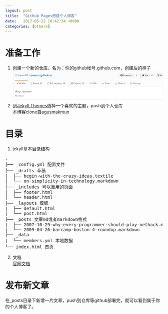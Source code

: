 ```yaml
---
layout: post
title:  "Github Pages搭建个人博客"
date:   2017-05-22 10:42:34 +0800
categories: [others]
---
```

# 准备工作
1. 创建一个新的仓库，名为：你的github帐号.github.com，创建后的样子   
![新建仓库](/images/2017-05-22/repository.png)   
2. 到[Jekyll Themes](http://jekyllthemes.org/)选择一个喜欢的主题，push到个人仓库   
本博客clone自[agusmakmun](https://github.com/agusmakmun/agusmakmun.github.io)

# 目录
1. jekyll基本目录结构  
<pre>
.   
├── _config.yml 配置文件  
├── _drafts 草稿  
|  ├── begin-with-the-crazy-ideas.textile  
|  └── on-simplicity-in-technology.markdown  
├── _includes 可以重用的页面  
|  ├── footer.html  
|  └── header.html  
├── _layouts 模版  
|  ├── default.html  
|  └── post.html  
├── _posts 文章md或者markdown格式  
|  ├── 2007-10-29-why-every-programmer-should-play-nethack.md  
|  └── 2009-04-26-barcamp-boston-4-roundup.markdown  
├── _data   
|  └── members.yml 本地数据  
└── index.html 首页  
</pre>
2. 文档  
[官网文档](http://jekyll.com.cn/docs/home/)

# 发布新文章
在_posts目录下新增一片文章，push到仓库等github部署完，就可以看到属于你的个人博客了。
